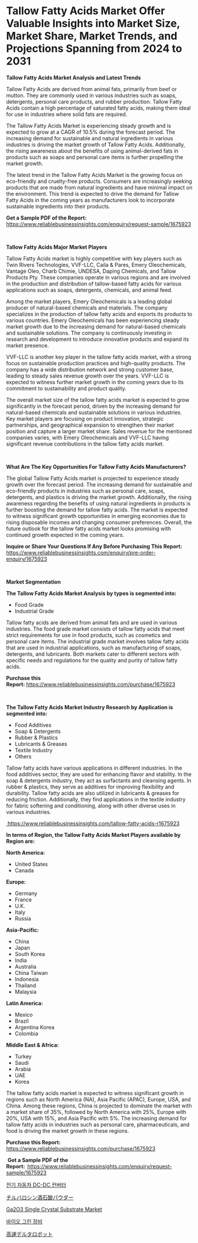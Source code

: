 <p><h1>Tallow Fatty Acids Market Offer Valuable Insights into Market Size, Market Share, Market Trends, and Projections Spanning from 2024 to 2031</h1></p><p><strong>Tallow Fatty Acids Market Analysis and Latest Trends</strong></p>
<p><p>Tallow Fatty Acids are derived from animal fats, primarily from beef or mutton. They are commonly used in various industries such as soaps, detergents, personal care products, and rubber production. Tallow Fatty Acids contain a high percentage of saturated fatty acids, making them ideal for use in industries where solid fats are required.</p><p>The Tallow Fatty Acids Market is experiencing steady growth and is expected to grow at a CAGR of 10.5% during the forecast period. The increasing demand for sustainable and natural ingredients in various industries is driving the market growth of Tallow Fatty Acids. Additionally, the rising awareness about the benefits of using animal-derived fats in products such as soaps and personal care items is further propelling the market growth.</p><p>The latest trend in the Tallow Fatty Acids Market is the growing focus on eco-friendly and cruelty-free products. Consumers are increasingly seeking products that are made from natural ingredients and have minimal impact on the environment. This trend is expected to drive the demand for Tallow Fatty Acids in the coming years as manufacturers look to incorporate sustainable ingredients into their products.</p></p>
<p><strong>Get a Sample PDF of the Report:&nbsp;</strong> <a href="https://www.reliablebusinessinsights.com/enquiry/request-sample/1675923">https://www.reliablebusinessinsights.com/enquiry/request-sample/1675923</a></p>
<p>&nbsp;</p>
<p><strong>Tallow Fatty Acids Major Market Players</strong></p>
<p><p>Tallow Fatty Acids market is highly competitive with key players such as Twin Rivers Technologies, VVF-LLC, Caila & Pares, Emery Oleochemicals, Vantage Oleo, Charb Chimie, UNDESA, Daping Chemicals, and Tallow Products Pty. These companies operate in various regions and are involved in the production and distribution of tallow-based fatty acids for various applications such as soaps, detergents, chemicals, and animal feed.</p><p>Among the market players, Emery Oleochemicals is a leading global producer of natural-based chemicals and materials. The company specializes in the production of tallow fatty acids and exports its products to various countries. Emery Oleochemicals has been experiencing steady market growth due to the increasing demand for natural-based chemicals and sustainable solutions. The company is continuously investing in research and development to introduce innovative products and expand its market presence.</p><p>VVF-LLC is another key player in the tallow fatty acids market, with a strong focus on sustainable production practices and high-quality products. The company has a wide distribution network and strong customer base, leading to steady sales revenue growth over the years. VVF-LLC is expected to witness further market growth in the coming years due to its commitment to sustainability and product quality.</p><p>The overall market size of the tallow fatty acids market is expected to grow significantly in the forecast period, driven by the increasing demand for natural-based chemicals and sustainable solutions in various industries. Key market players are focusing on product innovation, strategic partnerships, and geographical expansion to strengthen their market position and capture a larger market share. Sales revenue for the mentioned companies varies, with Emery Oleochemicals and VVF-LLC having significant revenue contributions in the tallow fatty acids market.</p></p>
<p>&nbsp;</p>
<p><strong>What Are The Key Opportunities For Tallow Fatty Acids Manufacturers?</strong></p>
<p><p>The global Tallow Fatty Acids market is projected to experience steady growth over the forecast period. The increasing demand for sustainable and eco-friendly products in industries such as personal care, soaps, detergents, and plastics is driving the market growth. Additionally, the rising awareness regarding the benefits of using natural ingredients in products is further boosting the demand for tallow fatty acids. The market is expected to witness significant growth opportunities in emerging economies due to rising disposable incomes and changing consumer preferences. Overall, the future outlook for the tallow fatty acids market looks promising with continued growth expected in the coming years.</p></p>
<p><strong>Inquire or Share Your Questions If Any Before Purchasing This Report:</strong> <a href="https://www.reliablebusinessinsights.com/enquiry/pre-order-enquiry/1675923">https://www.reliablebusinessinsights.com/enquiry/pre-order-enquiry/1675923</a></p>
<p>&nbsp;</p>
<p><strong>Market Segmentation</strong></p>
<p><strong>The Tallow Fatty Acids Market Analysis by types is segmented into:</strong></p>
<p><ul><li>Food Grade</li><li>Industrial Grade</li></ul></p>
<p><p>Tallow fatty acids are derived from animal fats and are used in various industries. The food grade market consists of tallow fatty acids that meet strict requirements for use in food products, such as cosmetics and personal care items. The industrial grade market involves tallow fatty acids that are used in industrial applications, such as manufacturing of soaps, detergents, and lubricants. Both markets cater to different sectors with specific needs and regulations for the quality and purity of tallow fatty acids.</p></p>
<p><strong>Purchase this Report:&nbsp;</strong><a href="https://www.reliablebusinessinsights.com/purchase/1675923">https://www.reliablebusinessinsights.com/purchase/1675923</a></p>
<p>&nbsp;</p>
<p><strong>The Tallow Fatty Acids Market Industry Research by Application is segmented into:</strong></p>
<p><ul><li>Food Additives</li><li>Soap & Detergents</li><li>Rubber & Plastics</li><li>Lubricants & Greases</li><li>Textile Industry</li><li>Others</li></ul></p>
<p><p>Tallow fatty acids have various applications in different industries. In the food additives sector, they are used for enhancing flavor and stability. In the soap & detergents industry, they act as surfactants and cleansing agents. In rubber & plastics, they serve as additives for improving flexibility and durability. Tallow fatty acids are also utilized in lubricants & greases for reducing friction. Additionally, they find applications in the textile industry for fabric softening and conditioning, along with other diverse uses in various industries.</p></p>
<p><a href="https://www.reliablebusinessinsights.com/tallow-fatty-acids-r1675923">&nbsp;https://www.reliablebusinessinsights.com/tallow-fatty-acids-r1675923</a></p>
<p><strong>In terms of Region, the Tallow Fatty Acids Market Players available by Region are:</strong></p>
<p>
    <p> <strong> North America: </strong>
        <ul>
            <li>United States</li>
            <li>Canada</li>
        </ul>
        </p> 
    <p> <strong> Europe: </strong>
        <ul>
            <li>Germany</li>
            <li>France</li>
            <li>U.K.</li>
            <li>Italy</li>
            <li>Russia</li>
        </ul>
        </p> 
    <p> <strong> Asia-Pacific: </strong>
        <ul>
            <li>China</li>
            <li>Japan</li>
            <li>South Korea</li>
            <li>India</li>
            <li>Australia</li>
            <li>China Taiwan</li>
            <li>Indonesia</li>
            <li>Thailand</li>
            <li>Malaysia</li>
        </ul>
        </p> 
    <p> <strong> Latin America: </strong>
        <ul>
            <li>Mexico</li>
            <li>Brazil</li>
            <li>Argentina Korea</li>
            <li>Colombia</li>
        </ul>
        </p> 
    <p> <strong> Middle East & Africa: </strong>
        <ul>
            <li>Turkey</li>
            <li>Saudi</li>
            <li>Arabia</li>
            <li>UAE</li>
            <li>Korea</li>
        </ul>
    </p>
    </p>
<p><p>The tallow fatty acids market is expected to witness significant growth in regions such as North America (NA), Asia Pacific (APAC), Europe, USA, and China. Among these regions, China is projected to dominate the market with a market share of 35%, followed by North America with 25%, Europe with 20%, USA with 15%, and Asia Pacific with 5%. The increasing demand for tallow fatty acids in industries such as personal care, pharmaceuticals, and food is driving the market growth in these regions.</p></p>
<p><strong>Purchase this Report: </strong><a href="https://www.reliablebusinessinsights.com/purchase/1675923">https://www.reliablebusinessinsights.com/purchase/1675923</a></p>
<p>&nbsp;<strong>Get a Sample PDF of the Report:&nbsp;&nbsp;</strong><a href="https://www.reliablebusinessinsights.com/enquiry/request-sample/1675923">https://www.reliablebusinessinsights.com/enquiry/request-sample/1675923</a></p>
<p><strong></strong></p>
<p><p><a href="https://github.com/iansanftyord09878/Market-Research-Report-List-2/blob/main/1813480160324.md">전기 자동차 DC-DC 컨버터</a></p><p><a href="https://github.com/Andrewones2023/Market-Research-Report-List-1/blob/main/2295311150388.md">チルバロシン酒石酸パウダー</a></p><p><a href="https://github.com/ruddyyedelwadw/Market-Research-Report-List-3/blob/main/ga2o3-single-crystal-substrate-market.md">Ga2O3 Single Crystal Substrate Market</a></p><p><a href="https://github.com/Skyleitney456456/Market-Research-Report-List-2/blob/main/5901903160323.md">바이오 그린 장비</a></p><p><a href="https://github.com/ChloeConn27/Market-Research-Report-List-1/blob/main/9719325150389.md">高速デルタロボット</a></p></p>